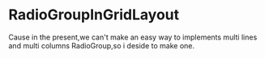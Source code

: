 # RadioGroupInGridLayout
Cause in the present,we can't make an easy way to implements multi lines and multi columns RadioGroup,so i deside to make one.
